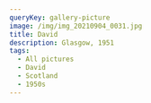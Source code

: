 ```yaml
---
queryKey: gallery-picture
image: /img/img_20210904_0031.jpg
title: David
description: Glasgow, 1951
tags:
  - All pictures
  - David
  - Scotland
  - 1950s
---
```

